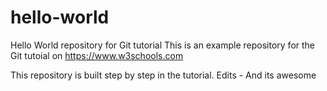 # hello-world
Hello World repository for Git tutorial
This is an example repository for the Git tutoial on https://www.w3schools.com

This repository is built step by step in the tutorial. 
Edits - And its awesome
